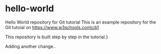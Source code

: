 # hello-world
Hello World repository for Git tutorial
This is an example repository for the Git tutoial on https://www.w3schools.com\cb1 

This repository is built step by step in the tutorial.}

Adding another change..
